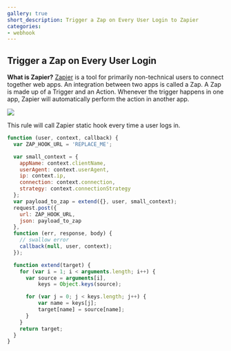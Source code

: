 ```yaml
---
gallery: true
short_description: Trigger a Zap on Every User Login to Zapier
categories:
- webhook
---
```

## Trigger a Zap on Every User Login

**What is Zapier?** [Zapier](http://zapier.com) is a tool for primarily non-technical users to connect together web apps. An integration between two apps is called a Zap. A Zap is made up of a Trigger and an Action. Whenever the trigger happens in one app, Zapier will automatically perform the action in another app.

![](https://cloudup.com/iGyywQuJqIb+)

This rule will call Zapier static hook every time a user logs in.

```js
function (user, context, callback) {
  var ZAP_HOOK_URL = 'REPLACE_ME';

  var small_context = {
    appName: context.clientName,
    userAgent: context.userAgent,
    ip: context.ip,
    connection: context.connection,
    strategy: context.connectionStrategy
  };
  var payload_to_zap = extend({}, user, small_context);
  request.post({
    url: ZAP_HOOK_URL,
    json: payload_to_zap
  },
  function (err, response, body) {
    // swallow error
    callback(null, user, context);
  });

  function extend(target) {
    for (var i = 1; i < arguments.length; i++) {
      var source = arguments[i],
          keys = Object.keys(source);

      for (var j = 0; j < keys.length; j++) {
          var name = keys[j];
          target[name] = source[name];
      }
    }
    return target;
  }
}
```
